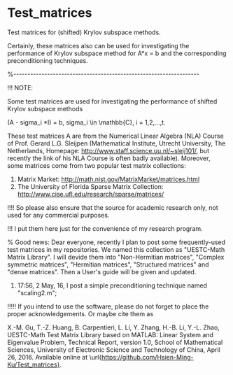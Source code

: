 # Test_matrices
Test matrices for (shifted) Krylov subspace methods.

Certainly, these matrices also can be used for investigating the performance 
of Krylov subspace method for A*x = b and the corresponding preconditioning 
techniques.

%------------------------------------------------------------------

!!! NOTE:

Some test matrices are used for investigating the performance of shifted Krylov subspace methods

(A - sigma_i *I) = b, sigma_i \in \mathbb{C}, i = 1,2,...,t.

These test matrices A are from the Numerical Linear Algebra (NLA) Course of Prof. Gerard L.G. Sleijpen 
(Mathematical Institute, Utrecht University, The Netherlands, Homepage: http://www.staff.science.uu.nl/~sleij101/, but recently the link of his NLA Course is often badly available). Moreover, some matrices come from two popular test matrix collections:

1. Matrix Market: http://math.nist.gov/MatrixMarket/matrices.html
2. The University of Florida Sparse Matrix Collection: http://www.cise.ufl.edu/research/sparse/matrices/

!!!! So please also ensure that the source for academic research only, not used for any commercial purposes.

!!!  I put them here just for the convenience of my research program.

% Good news: 
Dear everyone, recently I plan to post some frequently-used test matrices in my repositories. We named this collection as 
"UESTC-Math Matrix Library". I will devide them into "Non-Hermitian matrices", "Complex symmetric matrices", "Hermitian 
matrices", "Structured matrices" and "dense matrices". Then a User's guide will be given and updated. 
1) 17:56, 2 May, 16, I post a simple preconditioning technique named "scaling2.m";

!!!!! If you intend to use the software, please do not forget to place the proper acknowledgements. Or maybe cite them as

X.-M. Gu, T.-Z. Huang, B. Carpentieri, L. Li, Y. Zhang, H.-B. Li, Y.-L. Zhao, UESTC-Math Test Matrix Library based on MATLAB: Linear 
System and Eigenvalue Problem, Technical Report, version 1.0, School of Mathematical Sciences, University of Electronic Science 
and Technology of China, April 26, 2016. Available online at \url{https://github.com/Hsien-Ming-Ku/Test_matrices}.
